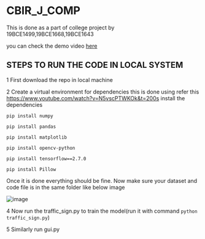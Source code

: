 # CBIR_J_COMP
 This is done as a part of college project by 19BCE1499,19BCE1668,19BCE1643
 
 you can check the demo video [here](https://drive.google.com/file/d/13A_yDEP-JFbGk7P93_Mp8QnYzTO4dLrR/view) 
 
 ## STEPS TO RUN THE CODE IN LOCAL SYSTEM
 1 First download the repo in local machine
 
 
 2 Create a virtual environment for dependencies this is done using 
    refer this https://www.youtube.com/watch?v=N5vscPTWKOk&t=200s
    install the dependencies
    
    
    pip install numpy
    
    pip install pandas
    
    pip install matplotlib
    
    pip install opencv-python
    
    pip install tensorflow==2.7.0
    
    pip install Pillow
  
  Once it is done everything should be fine. Now make sure your dataset and code file is in the same folder like below image
  
  
  ![image](https://user-images.githubusercontent.com/76242298/147585929-bc52deb9-0007-4f0a-8a3a-c6c60afae586.png)

4 Now run the traffic_sign.py to train the model(run it with command ```python traffic_sign.py```)

5 Similarly run gui.py 
    
    
    
 
